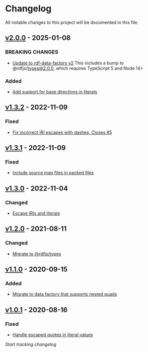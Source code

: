 # Changelog
All notable changes to this project will be documented in this file.

<a name="v2.0.0"></a>
## [v2.0.0](https://github.com/rubensworks/rdf-string-ttl.js/compare/v1.3.2...v2.0.0) - 2025-01-08

### BREAKING CHANGES
* [Update to rdf-data-factory v2](https://github.com/rubensworks/rdf-string-ttl.js/commit/eb630e9b1b34431a94b3a6479475191928cbff58)
    This includes a bump to @rdfjs/types@2.0.0, which requires TypeScript 5 and Node 14+

### Added
* [Add support for base directions in literals](https://github.com/rubensworks/rdf-string-ttl.js/commit/e978fa87ee793e003f13525c43c8d25074b50a06)

<a name="v1.3.2"></a>
## [v1.3.2](https://github.com/rubensworks/rdf-string-ttl.js/compare/v1.3.1...v1.3.2) - 2022-11-09

### Fixed
* [Fix incorrect IRI escapes with dashes, Closes #5](https://github.com/rubensworks/rdf-string-ttl.js/commit/0924bebb8f555ad5c8a1069199b6428b4a464027)

<a name="v1.3.1"></a>
## [v1.3.1](https://github.com/rubensworks/rdf-string-ttl.js/compare/v1.3.0...v1.3.1) - 2022-11-09

### Fixed
* [Include source map files in packed files](https://github.com/rubensworks/rdf-string-ttl.js/commit/645dc97545a12100c61b235f7bcdb2ead92a0593)

<a name="v1.3.0"></a>
## [v1.3.0](https://github.com/rubensworks/rdf-string-ttl.js/compare/v1.1.0...v1.3.0) - 2022-11-04

### Changed
* [Escape IRIs and literals](https://github.com/rubensworks/rdf-string-ttl.js/commit/917eb7326fe62503fa91998e7f0beb7232489a99)

<a name="v1.2.0"></a>
## [v1.2.0](https://github.com/rubensworks/rdf-string-ttl.js/compare/v1.1.0...v1.2.0) - 2021-08-11

### Changed
* [Migrate to @rdfjs/types](https://github.com/rubensworks/rdf-string-ttl.js/commit/3a3c31b63f075b8d71a587a295b6dd6f92cae254)

<a name="v1.1.0"></a>
## [v1.1.0](https://github.com/rubensworks/rdf-string-ttl.js/compare/v1.5.0...v1.1.0) - 2020-09-15

### Added
* [Migrate to data factory that supports nested quads](https://github.com/rubensworks/rdf-string-ttl.js/commit/c5838981e102f6ae7cad5629526bdf9e8222f6a2)

<a name="v1.0.1"></a>
## [v1.0.1](https://github.com/rubensworks/rdf-string-ttl.js/compare/v1.0.0...v1.0.1) - 2020-08-16

### Fixed
* [Handle escaped quotes in literal values](https://github.com/rubensworks/rdf-string-ttl.js/commit/ddbe8e9dbb6bd5b91621b39ba3d681f4f0bd0444)

_Start tracking changelog_

